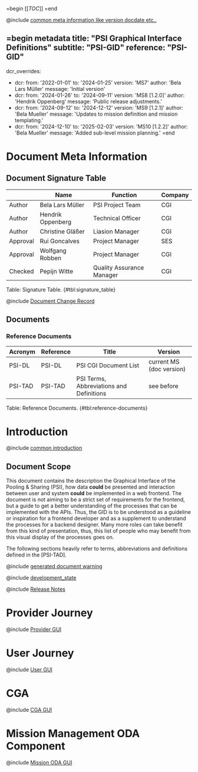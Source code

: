 =begin
[[_TOC_]]
=end

@include [common meta information like version docdate etc..](../common/common_metadata.md)

=begin metadata
title: "PSI Graphical Interface Definitions"
subtitle: "PSI-GID"
reference: "PSI-GID"
---
dcr_overrides:
 - dcr:
   from: '2022-01-01'
   to: '2024-01-25'
   version: 'MS7'
   author: 'Bela Lars Müller'
   message: 'Initial version'
 - dcr:
   from: '2024-01-26'
   to: '2024-09-11'
   version: 'MS8 [1.2.0]'
   author: 'Hendrik Oppenberg'
   message: 'Public release adjustments.'
 - dcr:
   from: '2024-09-12'
   to: '2024-12-12'
   version: 'MS9 [1.2.1]'
   author: 'Bela Mueller'
   message: 'Updates to mission definition and mission templating.'
 - dcr:
   from: '2024-12-10'
   to: '2025-02-03'
   version: 'MS10 [1.2.2]'
   author: 'Bela Mueller'
   message: 'Added sub-level mission planning.'
=end

# Document Meta Information

## Document Signature Table

|           | Name              | Function                       | Company         |
| --------- | ----------------- | ------------------------------ | --------------- |
| Author    | Bela Lars Müller  | PSI Project Team               | CGI             |
| Author    | Hendrik Oppenberg | Technical Officer              | CGI             |
| Author    | Christine Gläßer  | Liasion Manager                | CGI             |
| Approval  | Rui Goncalves     | Project Manager                | SES             |
| Approval  | Wolfgang Robben   | Project Manager                | CGI             |
| Checked   | Pepijn Witte      | Quality Assurance Manager      | CGI             |

Table: Signature Table. {#tbl:signature_table}

@include [Document Change Record](../common/document-change-record.md)

## Documents

### Reference Documents

| Acronym | Reference | Title                                    | Version                  |
|---------|-----------|------------------------------------------|--------------------------|
| PSI-DL  | PSI-DL    | PSI CGI Document List                    | current MS (doc version) |
| PSI-TAD | PSI-TAD   | PSI Terms, Abbreviations and Definitions | see before               |

Table: Reference Documents. {#tbl:reference-documents}

# Introduction

@include [common introduction](../common/intro_description.md)

## Document Scope

This document contains the description the Graphical Interface of the Pooling & Sharing (PSI), how data **could** be presented and interaction between user and system **could** be implemented in a web frontend.
The document is not aiming to be a strict set of requirements for the frontend, but a guide to get a better understanding of the processes that can be implemented with the APIs.
Thus, the GID is to be understood as a guideline or inspiration for a frontend developer and as a supplement to understand the processes for a backend designer.
Many more roles can take benefit from this kind of presentation, thus, this list of people who may benefit from this visual display of the processes goes on.

The following sections heavily refer to terms, abbreviations and definitions defined in the [PSI-TAD].

@include [generated document warning](../common/generated_document.md)

@include [development_state](../common/development_state.md)

@include [Release Notes](../common/release_notes.md)

# Provider Journey

@include [Provider GUI](./provider-GUI.md)

# User Journey

@include [User GUI](./user-GUI.md)

# CGA

@include [CGA GUI](./cga.md)

# Mission Management ODA Component

@include [Mission ODA GUI](./mission-oda.md)
